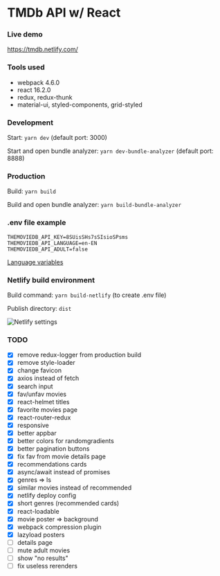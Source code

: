# TMDb API w/ React

### Live demo

https://tmdb.netlify.com/

### Tools used

* webpack 4.6.0
* react 16.2.0
* redux, redux-thunk
* material-ui, styled-components, grid-styled

### Development

Start: `yarn dev` (default port: 3000)

Start and open bundle analyzer: `yarn dev-bundle-analyzer` (default port: 8888)

### Production

Build: `yarn build`

Build and open bundle analyzer: `yarn build-bundle-analyzer`

### .env file example

```
THEMOVIEDB_API_KEY=8SUisSHs7sSIsioSPsms
THEMOVIEDB_API_LANGUAGE=en-EN
THEMOVIEDB_API_ADULT=false
```

[Language variables](https://developers.themoviedb.org/3/getting-started/languages)

### Netlify build environment

Build command: `yarn build-netlify` (to create .env file)

Publish directory: `dist`

![Netlify settings](https://i.imgur.com/4YwWV1u.png)

### TODO

* [x] remove redux-logger from production build
* [x] remove style-loader
* [x] change favicon
* [x] axios instead of fetch
* [x] search input
* [x] fav/unfav movies
* [x] react-helmet titles
* [x] favorite movies page
* [x] react-router-redux
* [x] responsive
* [x] better appbar
* [x] better colors for randomgradients
* [x] better pagination buttons
* [x] fix fav from movie details page
* [x] recommendations cards
* [x] async/await instead of promises
* [x] genres => ls
* [x] similar movies instead of recommended
* [x] netlify deploy config
* [x] short genres (recommended cards)
* [x] react-loadable
* [x] movie poster => background
* [x] webpack compression plugin
* [x] lazyload posters
* [ ] details page
* [ ] mute adult movies
* [ ] show "no results"
* [ ] fix useless rerenders
